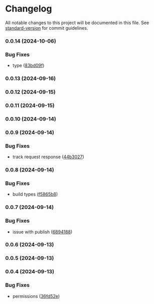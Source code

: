 # Changelog

All notable changes to this project will be documented in this file. See [standard-version](https://github.com/conventional-changelog/standard-version) for commit guidelines.

### 0.0.14 (2024-10-06)


### Bug Fixes

* type ([83bd09f](https://github.com/miladezzat/system-monitoring/commit/83bd09fea99fa74baf7a723fa73425c935cc938b))

### 0.0.13 (2024-09-16)

### 0.0.12 (2024-09-15)

### 0.0.11 (2024-09-15)

### 0.0.10 (2024-09-14)

### 0.0.9 (2024-09-14)


### Bug Fixes

* track request response ([44b3027](https://github.com/miladezzat/system-monitoring/commit/44b30278329cf1f4f6149181a780596a7d431193))

### 0.0.8 (2024-09-14)


### Bug Fixes

* build types ([f5865b8](https://github.com/miladezzat/system-monitoring/commit/f5865b8dc71e30a9f8217fa4d5f04c3bd63f1804))

### 0.0.7 (2024-09-14)


### Bug Fixes

* issue with publish ([6894188](https://github.com/miladezzat/system-monitoring/commit/689418833d916e1fb70692c755edd05abf8c933a))

### 0.0.6 (2024-09-13)

### 0.0.5 (2024-09-13)

### 0.0.4 (2024-09-13)


### Bug Fixes

* permissions ([36fd52e](https://github.com/miladezzat/system-monitoring/commit/36fd52eb6fe3705137d2a97edba19f5225f9124a))
